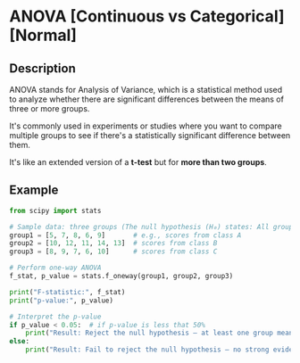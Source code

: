 # ANOVA [Continuous vs Categorical] [Normal]

## Description

ANOVA stands for Analysis of Variance, which is a statistical method used to analyze whether there are significant differences between the means of three or more groups.

It's commonly used in experiments or studies where you want to compare multiple groups to see if there's a statistically significant difference between them.

It's like an extended version of a **t-test** but for **more than two groups**.

## Example

```python
from scipy import stats

# Sample data: three groups (The null hypothesis (H₀) states: All groups have the same mean)
group1 = [5, 7, 8, 6, 9]       # e.g., scores from class A
group2 = [10, 12, 11, 14, 13]  # scores from class B
group3 = [8, 9, 7, 6, 10]      # scores from class C

# Perform one-way ANOVA
f_stat, p_value = stats.f_oneway(group1, group2, group3)

print("F-statistic:", f_stat)
print("p-value:", p_value)

# Interpret the p-value
if p_value < 0.05:  # if p-value is less that 50%
    print("Result: Reject the null hypothesis — at least one group mean differs.")
else:
    print("Result: Fail to reject the null hypothesis — no strong evidence of difference.")
```
